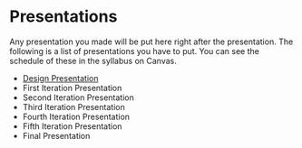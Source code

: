 # Presentations

Any presentation you made will be put here right after the presentation. The following is a list of presentations you have to put. You can see the schedule of these in the syllabus on Canvas.

- [Design Presentation](https://github.com/ChanRathke/PortfolioSentinel/blob/master/Presentations/DesignDay.pptx)
- First Iteration Presentation
- Second Iteration Presentation
- Third Iteration Presentation
- Fourth Iteration Presentation
- Fifth Iteration Presentation
- Final Presentation
